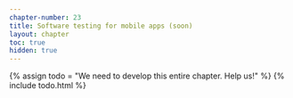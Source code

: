 ```yaml
---
chapter-number: 23
title: Software testing for mobile apps (soon)
layout: chapter
toc: true
hidden: true
---
```


{% assign todo = "We need to develop this entire chapter. Help us!" %}
{% include todo.html %}

